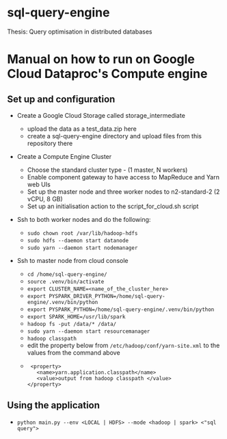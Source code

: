# sql-query-engine

Thesis: Query optimisation in distributed databases

# Manual on how to run on Google Cloud Dataproc's Compute engine

## Set up and configuration

- Create a Google Cloud Storage called storage_intermediate

  - upload the data as a test_data.zip here
  - create a sql-query-engine directory and upload files from this repository there

- Create a Compute Engine Cluster

  - Choose the standard cluster type - (1 master, N workers)
  - Enable component gateway to have access to MapReduce and Yarn web UIs
  - Set up the master node and three worker nodes to n2-standard-2 (2 vCPU, 8 GB)
  - Set up an initialisation action to the script_for_cloud.sh script

- Ssh to both worker nodes and do the following:

    <!-- - `sudo -s` -->

  - `sudo chown root /var/lib/hadoop-hdfs`
  - `sudo hdfs --daemon start datanode`
  - `sudo yarn --daemon start nodemanager`

- Ssh to master node from cloud console

  - `cd /home/sql-query-engine/`
  <!-- - `sudo -s` -->
  - `source .venv/bin/activate`
  - `export CLUSTER_NAME=<name_of_the_cluster_here>`
  - `export PYSPARK_DRIVER_PYTHON=/home/sql-query-engine/.venv/bin/python`
  - `export PYSPARK_PYTHON=/home/sql-query-engine/.venv/bin/python`
  - `export SPARK_HOME=/usr/lib/spark`
  - `hadoop fs -put /data/* /data/`
  - `sudo yarn --daemon start resourcemanager`
  - `hadoop classpath`
  - edit the property below from `/etc/hadoop/conf/yarn-site.xml` to the values from the command above
  - ```
     <property>
       <name>yarn.application.classpath</name>
       <value>output from hadoop classpath </value>
    </property>
    ```

## Using the application

- `python main.py --env <LOCAL | HDFS> --mode <hadoop | spark> <"sql query">`
